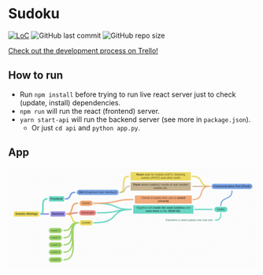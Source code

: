 # Sudoku
[![LoC](https://tokei.rs/b1/github/NikolSkvarilova/sudoku?category=code)](https://github.com/NikolSkvarilova/sudoku)
![GitHub last commit](https://img.shields.io/github/last-commit/NikolSkvarilova/sudoku?color=%23ff006e&logo=git&logoColor=%20%20%23ffffff)
![GitHub repo size](https://img.shields.io/github/repo-size/NikolSkvarilova/sudoku?color=%23741FFF&label=repo%20size&logo=Github)

[Check out the development process on Trello!](https://trello.com/b/PfZc7t8b)

## How to run
* Run `npm install` before trying to run live react server just to check (update, install) dependencies.
* `npm run` will run the react (frontend) server.
* `yarn start-api` will run the backend server (see more in `package.json`).
  * Or just `cd api` and `python app.py`. 

## App
![app design image](app_design.png)
